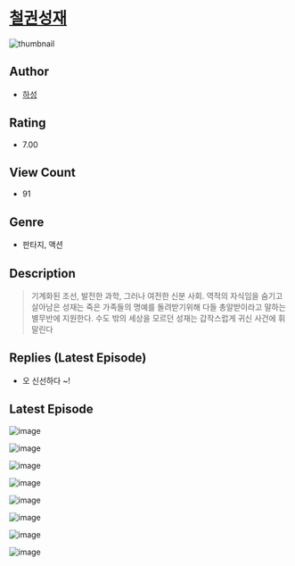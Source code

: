 # [철권성재](https://comic.naver.com/bestChallenge/list?titleId=810604)
![thumbnail](https://image-comic.pstatic.net/user_contents_data/challenge_comic/2023/05/24/upload_4051044375419118435_480x623.jpeg)

## Author
- [하성](https://comic.naver.com/artistTitle?id=366985)

## Rating
- 7.00

## View Count
- 91

## Genre
- 판타지, 액션

## Description
> 기계화된 조선, 발전한 과학, 그러나 여전한 신분 사회. 역적의 자식임을 숨기고 살아남은 성재는 죽은 가족들의 명예를 돌려받기위해 다들 총알받이라고 말하는 별무반에 지원한다. 수도 밖의 세상을 모르던 성재는 갑작스럽게 귀신 사건에 휘말린다

## Replies (Latest Episode)
- 오 신선하다 ~!

## Latest Episode
![image](https://image-comic.pstatic.net/user_contents_data/challenge_comic/2023/05/24/366985/upload_7234014874294236262.jpeg)

![image](https://image-comic.pstatic.net/user_contents_data/challenge_comic/2023/05/24/366985/upload_3760616963796449125.jpeg)

![image](https://image-comic.pstatic.net/user_contents_data/challenge_comic/2023/05/24/366985/upload_7017795908447842869.jpeg)

![image](https://image-comic.pstatic.net/user_contents_data/challenge_comic/2023/05/24/366985/upload_3703478634459717938.jpeg)

![image](https://image-comic.pstatic.net/user_contents_data/challenge_comic/2023/05/24/366985/upload_7005411012894863461.jpeg)

![image](https://image-comic.pstatic.net/user_contents_data/challenge_comic/2023/05/24/366985/upload_7221579401240012130.jpeg)

![image](https://image-comic.pstatic.net/user_contents_data/challenge_comic/2023/05/24/366985/upload_7233121172516518242.jpeg)

![image](https://image-comic.pstatic.net/user_contents_data/challenge_comic/2023/05/24/366985/upload_7363725351947876710.jpeg)
